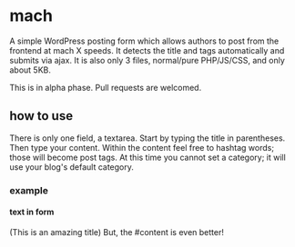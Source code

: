 # mach
A simple WordPress posting form which allows authors to post from the frontend at mach X speeds. It detects the title and tags automatically and submits via ajax. It is also only 3 files, normal/pure PHP/JS/CSS, and only about 5KB.

This is in alpha phase. Pull requests are welcomed.

## how to use
There is only one field, a textarea. Start by typing the title in parentheses. Then type your content. Within the content feel free to hashtag words; those will become post tags. At this time you cannot set a category; it will use your blog's default category.

### example
#### text in form
(This is an amazing title)
But, the #content is even better!
